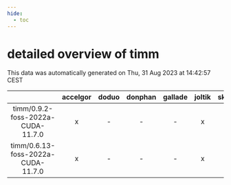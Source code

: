 ```yaml
---
hide:
  - toc
---
```


detailed overview of timm
=========================


This data was automatically generated on Thu, 31 Aug 2023 at 14:42:57 CEST  

| |accelgor|doduo|donphan|gallade|joltik|skitty|swalot|victini|
| :---: | :---: | :---: | :---: | :---: | :---: | :---: | :---: | :---: |
|timm/0.9.2-foss-2022a-CUDA-11.7.0|x|-|-|-|x|-|-|-|
|timm/0.6.13-foss-2022a-CUDA-11.7.0|x|-|-|-|x|-|-|-|
